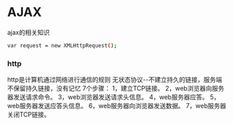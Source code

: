 # AJAX
ajax的相关知识

``` bash
var request = new XMLHttpRequest();
```

### http
http是计算机通过网络进行通信的规则
无状态协议--不建立持久的链接，服务端不保留持久链接，没有记忆
7个步骤：
1，建立TCP链接。
2，web浏览器向服务器发送请求命令。
3，web浏览器发送请求头信息。
4，web服务器应答。
5，web服务器发送应答头信息。
6，web服务器向浏览器发送数据。
7，web服务器关闭TCP链接。

